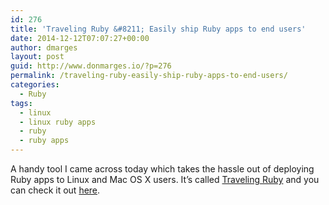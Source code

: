 ```yaml
---
id: 276
title: 'Traveling Ruby &#8211; Easily ship Ruby apps to end users'
date: 2014-12-12T07:07:27+00:00
author: dmarges
layout: post
guid: http://www.donmarges.io/?p=276
permalink: /traveling-ruby-easily-ship-ruby-apps-to-end-users/
categories:
  - Ruby
tags:
  - linux
  - linux ruby apps
  - ruby
  - ruby apps
---
```

A handy tool I came across today which takes the hassle out of deploying Ruby apps to Linux and Mac OS X users. It&#8217;s called <a href="http://phusion.github.io/traveling-ruby/" title="Traveling Ruby" target="_blank">Traveling Ruby</a> and you can check it out <a href="http://phusion.github.io/traveling-ruby/" title="Traveling Ruby" target="_blank">here</a>.